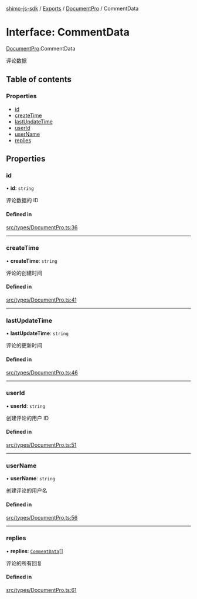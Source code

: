 [shimo-js-sdk](/README.md) / [Exports](/modules.md) / [DocumentPro](/modules/DocumentPro.md) / CommentData

# Interface: CommentData

[DocumentPro](/modules/DocumentPro.md).CommentData

评论数据

## Table of contents

### Properties

- [id](/interfaces/DocumentPro.CommentData.md#id)
- [createTime](/interfaces/DocumentPro.CommentData.md#createtime)
- [lastUpdateTime](/interfaces/DocumentPro.CommentData.md#lastupdatetime)
- [userId](/interfaces/DocumentPro.CommentData.md#userid)
- [userName](/interfaces/DocumentPro.CommentData.md#username)
- [replies](/interfaces/DocumentPro.CommentData.md#replies)

## Properties

### id

• **id**: `string`

评论数据的 ID

#### Defined in

[src/types/DocumentPro.ts:36](https://github.com/byte9527/shimo-js-sdk/blob/8fa8b89/src/types/DocumentPro.ts#L36)

___

### createTime

• **createTime**: `string`

评论的创建时间

#### Defined in

[src/types/DocumentPro.ts:41](https://github.com/byte9527/shimo-js-sdk/blob/8fa8b89/src/types/DocumentPro.ts#L41)

___

### lastUpdateTime

• **lastUpdateTime**: `string`

评论的更新时间

#### Defined in

[src/types/DocumentPro.ts:46](https://github.com/byte9527/shimo-js-sdk/blob/8fa8b89/src/types/DocumentPro.ts#L46)

___

### userId

• **userId**: `string`

创建评论的用户 ID

#### Defined in

[src/types/DocumentPro.ts:51](https://github.com/byte9527/shimo-js-sdk/blob/8fa8b89/src/types/DocumentPro.ts#L51)

___

### userName

• **userName**: `string`

创建评论的用户名

#### Defined in

[src/types/DocumentPro.ts:56](https://github.com/byte9527/shimo-js-sdk/blob/8fa8b89/src/types/DocumentPro.ts#L56)

___

### replies

• **replies**: [`CommentData`](/interfaces/DocumentPro.CommentData.md)[]

评论的所有回复

#### Defined in

[src/types/DocumentPro.ts:61](https://github.com/byte9527/shimo-js-sdk/blob/8fa8b89/src/types/DocumentPro.ts#L61)
